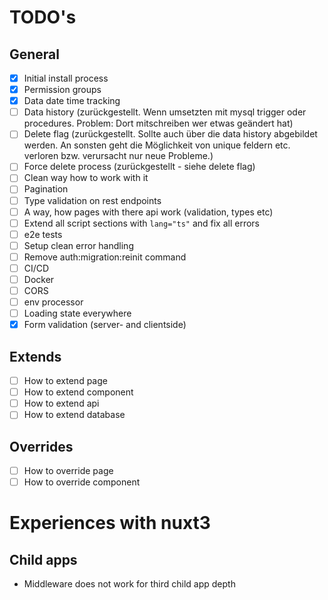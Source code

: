 # TODO's

## General

- [x] Initial install process
- [x] Permission groups
- [x] Data date time tracking
- [ ] Data history (zurückgestellt. Wenn umsetzten mit mysql trigger oder procedures. Problem: Dort mitschreiben wer etwas geändert hat)
- [ ] Delete flag (zurückgestellt. Sollte auch über die data history abgebildet werden. An sonsten geht die Möglichkeit von unique feldern etc. verloren bzw. verursacht nur neue Probleme.)
- [ ] Force delete process (zurückgestellt - siehe delete flag)
- [ ] Clean way how to work with it
- [ ] Pagination
- [ ] Type validation on rest endpoints
- [ ] A way, how pages with there api work (validation, types etc)
- [ ] Extend all script sections with ``lang="ts"`` and fix all errors
- [ ] e2e tests
- [ ] Setup clean error handling
- [ ] Remove auth:migration:reinit command
- [ ] CI/CD
- [ ] Docker
- [ ] CORS
- [ ] env processor
- [ ] Loading state everywhere
- [x] Form validation (server- and clientside)

## Extends

- [ ] How to extend page
- [ ] How to extend component
- [ ] How to extend api
- [ ] How to extend database

## Overrides

- [ ] How to override page
- [ ] How to override component

# Experiences with nuxt3

## Child apps

- Middleware does not work for third child app depth
